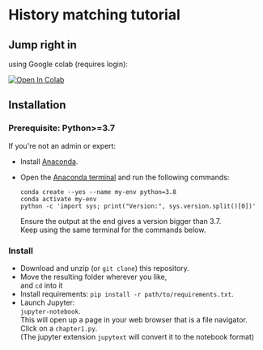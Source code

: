# History matching tutorial

## Jump right in

using Google colab (requires login):

[![Open In Colab](https://colab.research.google.com/assets/colab-badge.svg)](http://colab.research.google.com/github/patricknraanes/HistoryMatching/blob/Colab)

## Installation

### Prerequisite: Python>=3.7

If you're not an admin or expert:  

- Install [Anaconda](https://www.anaconda.com/download).
- Open the [Anaconda terminal](https://docs.conda.io/projects/conda/en/latest/user-guide/getting-started.html#starting-conda)
  and run the following commands:

      conda create --yes --name my-env python=3.8
      conda activate my-env
      python -c 'import sys; print("Version:", sys.version.split()[0])'

  Ensure the output at the end gives a version bigger than 3.7.  
  Keep using the same terminal for the commands below. 

### Install

- Download and unzip (or `git clone`) this repository.
- Move the resulting folder wherever you like,  
  and `cd` into it
- Install requirements:
  `pip install -r path/to/requirements.txt`.
- Launch Jupyter:  
  `jupyter-notebook`.  
  This will open up a page in your web browser that is a file navigator.  
  Click on a `chapter1.py`.  
  (The jupyter extension `jupytext` will convert it to the notebook format)
